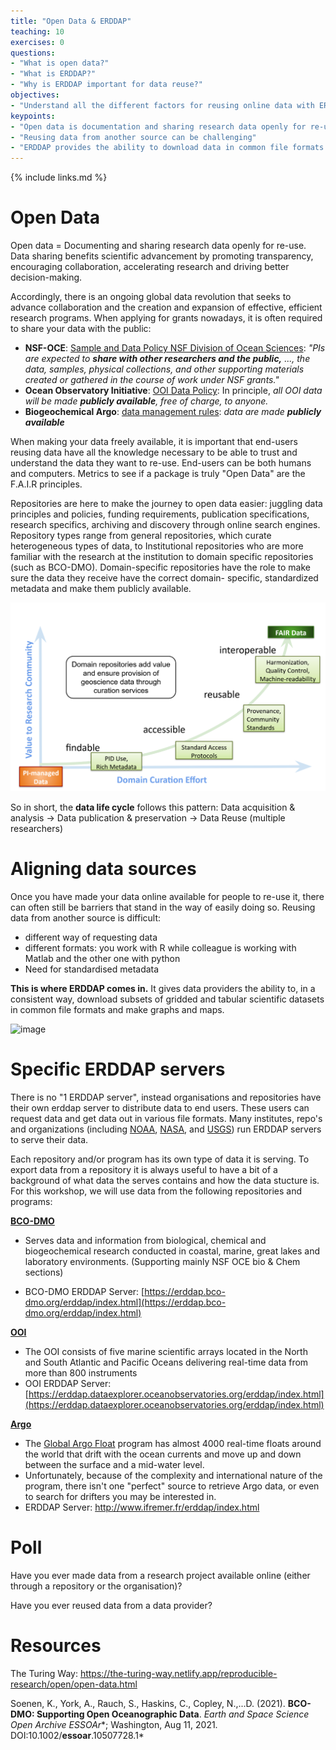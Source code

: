```yaml
---
title: "Open Data & ERDDAP"
teaching: 10
exercises: 0
questions:
- "What is open data?"
- "What is ERDDAP?"
- "Why is ERDDAP important for data reuse?"
objectives:
- "Understand all the different factors for reusing online data with ERDDAP"
keypoints:
- "Open data is documentation and sharing research data openly for re-use:"
- "Reusing data from another source can be challenging"
- "ERDDAP provides the ability to download data in common file formats :"
---
```

{% include links.md %}



# Open Data

Open data = Documenting and sharing research data openly for re-use.  Data sharing benefits scientific advancement by promoting transparency,  encouraging collaboration, accelerating research and driving better decision-making.

Accordingly, there is an ongoing global data revolution that seeks to  advance collaboration and the creation and expansion of effective,  efficient research programs. When applying for grants nowadays, it is often required to share your data with the public:

* **NSF-OCE**: [Sample and Data Policy NSF Division of Ocean Sciences](https://www.nsf.gov/pubs/2017/nsf17037/nsf17037.jsp): *"PIs are expected to **share with other researchers and the public,** ..., the data,  samples, physical collections, and other supporting materials created or gathered in the course of work under NSF grants."*
* **Ocean Observatory Initiative**: [OOI Data Policy](https://ooi-website.whoi.edu/wp-content/uploads/2010/05/1102-00010_Data_Use_Policy_OOI.pdf): In principle, *all OOI data will be made **publicly available**, free of charge, to anyone.*
* **Biogeochemical Argo**: [data management rules](https://biogeochemical-argo.org/data-management.php): *data are made **publicly available***



When making your data freely available, it is important that end-users reusing data have all the knowledge necessary to be able to trust and understand the data they want to re-use.  End-users can be both humans and computers. Metrics to see if a package is truly "Open Data" are the  F.A.I.R principles. 

Repositories are here to make the journey to open data easier: juggling data  principles and policies, funding requirements, publication  specifications, research specifics, archiving and discovery through  online search engines. Repository types range from general repositories, which curate heterogeneous types of data, to Institutional repositories who are more familiar with the research at the institution to domain specific repositories (such as BCO-DMO). Domain-specific repositories have the role to make sure the data they receive have the correct domain- specific, standardized metadata and make them publicly available. 

![image-20211026180557738.png](../assets/img/image-20211026180557738.png)

So in short, the **data life cycle** follows this pattern: Data acquisition & analysis -> Data publication & preservation ->  Data Reuse (multiple researchers)



# Aligning data sources 

Once you have made your data online available for people to re-use it, there can often still be barriers that stand in the way of easily doing so. Reusing data from another source is difficult:  

* different way of requesting data
* different formats: you work with R while colleague is working with Matlab and the other one with python
* Need for standardised metadata

**This is where ERDDAP comes in.** It gives data providers the ability to, in a consistent way, download  subsets of gridded and tabular scientific datasets in common file formats and make graphs and maps. 



![image](https://files.gitbook.com/v0/b/gitbook-28427.appspot.com/o/assets%2F-MVrreqnlPyTThS0i6Ef%2F-MY8OmRBYSWMINJ89n2c%2F-MYAgItd0-lWDZAHcXJy%2Ferddap.png?alt=media&token=9cdbfab4-696f-4a54-97f4-7d31f392606b)

 

# Specific ERDDAP servers

There is no "1 ERDDAP server", instead organisations and repositories have their own erddap server to distribute data to end users. These users can request data and get data out in various file formats.  Many institutes, repo's and organizations (including [NOAA](https://coastwatch.pfeg.noaa.gov/erddap/index.html), [NASA](https://podaac-uat.jpl.nasa.gov/erddap/index.html), and [USGS](https://geoport.usgs.esipfed.org/erddap/index.html)) run ERDDAP servers  to serve their data. 

Each repository and/or program has its own type of data it is serving. To export data from a repository it is always useful to have a bit of a background of what data the serves contains and how the data stucture is. For this workshop, we will use data from the following repositories and programs: 

[**BCO-DMO**](https://www.bco-dmo.org/)

* Serves data and information from biological, chemical and biogeochemical research conducted in coastal, marine, great lakes and laboratory environments. (Supporting  mainly NSF OCE bio & Chem sections) 

* BCO-DMO ERDDAP Server: [https://erddap.bco-dmo.org/erddap/index.html](https://erddap.bco-dmo.org/erddap/index.html) 

[**OOI**](https://oceanobservatories.org/)

* The OOI consists of five marine scientific arrays located in the North and South Atlantic and Pacific Oceans delivering real-time data from more than 800 instruments 
* OOI ERDDAP Server: [https://erddap.dataexplorer.oceanobservatories.org/erddap/index.html](https://erddap.dataexplorer.oceanobservatories.org/erddap/index.html) 

[**Argo**](https://argo.ucsd.edu/) 

* The [Global Argo Float](http://www.argo.ucsd.edu) program has almost 4000 real-time floats around the world that drift with the ocean currents and move up and down between the surface and a mid-water level. 
* Unfortunately, because of the complexity and international nature of the program, there isn't one "perfect" source to retrieve Argo data, or  even to search for drifters you may be interested in. 
* ERDDAP Server: http://www.ifremer.fr/erddap/index.html 



# Poll

Have you ever made data from a research project available online (either through a repository or the organisation)?

Have you ever reused data from a data provider?





# Resources

The Turing Way: https://the-turing-way.netlify.app/reproducible-research/open/open-data.html 

Soenen, K., York, A., Rauch, S., Haskins, C., Copley, N.,...D. (2021). **BCO-DMO: Supporting Open Oceanographic Data**. *Earth and Space Science Open Archive* *ESSOAr**; Washington, Aug 11, 2021. DOI:10.1002/**essoar**.10507728.1*



